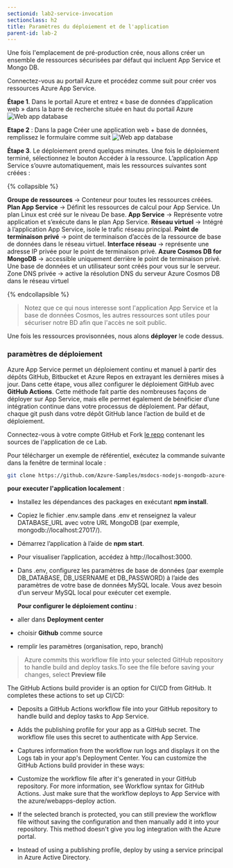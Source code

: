 ```yaml
---
sectionid: lab2-service-invocation
sectionclass: h2
title: Paramètres du déploiement et de l'application
parent-id: lab-2
---
```


Une fois l'emplacement de pré-production crée, nous allons créer un ensemble de ressources sécurisées par défaut qui incluent App Service et Mongo DB.

Connectez-vous au portail Azure et procédez comme suit pour créer vos ressources Azure App Service.

**Étape 1**. Dans le portail Azure et entrez « base de données d’application web » dans la barre de recherche située en haut du portail Azure
![Web app database](/media/lab1/webapp-database.png)

**Etape 2** : Dans la page Créer une application web + base de données, remplissez le formulaire comme suit
![Web app database](/media/lab1/web-app-database-entry.png)

**Étape 3**. Le déploiement prend quelques minutes. Une fois le déploiement terminé, sélectionnez le bouton Accéder à la ressource. L’application App Service s’ouvre automatiquement, mais les ressources suivantes sont créées :

{% collapsible %}

**Groupe de ressources** → Conteneur pour toutes les ressources créées.
**Plan App Service** → Définit les ressources de calcul pour App Service. Un plan Linux est créé sur le niveau De base.
**App Service** → Représente votre application et s’exécute dans le plan App Service.
**Réseau virtuel** → Intégré à l’application App Service, isole le trafic réseau principal.
**Point de terminaison privé** → point de terminaison d’accès de la ressource de base de données dans le réseau virtuel.
**Interface réseau** → représente une adresse IP privée pour le point de terminaison privé.
**Azure Cosmos DB for MongoDB** → accessible uniquement derrière le point de terminaison privé. Une base de données et un utilisateur sont créés pour vous sur le serveur.
Zone DNS privée → active la résolution DNS du serveur Azure Cosmos DB dans le réseau virtuel

{% endcollapsible %}

> Notez que ce qui nous interesse sont l'application App Service et la base de données Cosmos, les autres ressources sont utiles pour sécuriser notre BD afin que l'accès ne soit public.

Une fois les ressources provisonnées, nous alons **déployer** le code dessus.

### paramètres de déploiement

Azure App Service permet un déploiement continu et manuel à partir des dépôts GitHub, Bitbucket et Azure Repos en extrayant les dernières mises à jour. Dans cette étape, vous allez configurer le déploiement GitHub avec **GitHub Actions**. Cette méthode fait partie des nombreuses façons de déployer sur App Service, mais elle permet également de bénéficier d’une intégration continue dans votre processus de déploiement. Par défaut, chaque git push dans votre dépôt GitHub lance l’action de build et de déploiement.

Connectez-vous à votre compte GitHub et Fork [le repo](https://github.com/Azure-Samples/msdocs-nodejs-mongodb-azure-sample-app) contenant les sources de l'application de ce Lab.

 Pour télécharger un exemple de référentiel, exécutez la commande suivante dans la fenêtre de terminal locale :

 ```bash
git clone https://github.com/Azure-Samples/msdocs-nodejs-mongodb-azure-sample-app.git
 ```

 **pour executer l'application localement** :

- Installez les dépendances des packages en exécutant **npm install**.
- Copiez le fichier .env.sample dans .env et renseignez la valeur DATABASE_URL avec votre URL MongoDB (par exemple, mongodb://localhost:27017/).
- Démarrez l’application à l’aide de **npm start**.
- Pour visualiser l’application, accédez à http://localhost:3000.

- Dans .env, configurez les paramètres de base de données (par exemple DB_DATABASE, DB_USERNAME et DB_PASSWORD) à l’aide des paramètres de votre base de données MySQL locale. Vous avez besoin d’un serveur MySQL local pour exécuter cet exemple.

  **Pour configurer le déploiement continu** :

- aller dans **Deployment center**
- choisir **Github** comme source
- remplir les paramètres (organisation, repo, branch)
  
> Azure commits this workflow file into your selected GitHub repository to handle build and deploy tasks.To see the file before saving your changes, select **Preview file**

The GitHub Actions build provider is an option for CI/CD from GitHub. It completes these actions to set up CI/CD:

- Deposits a GitHub Actions workflow file into your GitHub repository to handle build and deploy tasks to App Service.
- Adds the publishing profile for your app as a GitHub secret. The workflow file uses this secret to authenticate with App Service.
- Captures information from the workflow run logs and displays it on the Logs tab in your app's Deployment Center.
You can customize the GitHub Actions build provider in these ways:

- Customize the workflow file after it's generated in your GitHub repository. For more information, see Workflow syntax for GitHub Actions. Just make sure that the workflow deploys to App Service with the azure/webapps-deploy action.
- If the selected branch is protected, you can still preview the workflow file without saving the configuration and then manually add it into your repository. This method doesn't give you log integration with the Azure portal.
- Instead of using a publishing profile, deploy by using a service principal in Azure Active Directory.
  